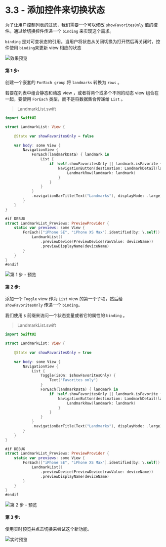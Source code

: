 # 3.3 - 添加控件来切换状态

为了让用户控制列表的过滤，我们需要一个可以修改 `showFavoritesOnly` 值的控件。通过给切换控件传递一个 `binding` 来实现这个需求。

`binding` 是对可变状态的引用。当用户将状态从关闭切换为打开然后再关闭时，控件使用 `binding`来更新 view 相应的状态

![&#x6548;&#x679C;&#x9884;&#x89C8;](../../../.gitbook/assets/image%20%2837%29.png)

#### 第 1 步:

创建一个嵌套的 `ForEach group` 将 `landmarks` 转换为 `rows` 。

若要在列表中组合静态和动态 view ，或者将两个或多个不同的动态 view 组合在一起，要使用 `ForEach` 类型，而不是将数据集合传递给 `List` 。

> LandmarkList.swift

```swift
import SwiftUI

struct LandmarkList: View {
    
    @State var showFavoritesOnly = false
    
    var body: some View {
        NavigationView {
            ForEach(landmarkData) { landmark in
                List {
                    if !self.showFavoritesOnly || landmark.isFavorite {
                        NavigationButton(destination: LandmarkDetail(landmark: landmark)) {
                            LandmarkRow(landmark: landmark)
                        }
                    }
                }
            }
            .navigationBarTitle(Text("Landmarks"), displayMode: .large)
        }
    }
}

#if DEBUG
struct LandmarkList_Previews: PreviewProvider {
    static var previews: some View {
        ForEach(["iPhone SE", "iPhone XS Max"].identified(by: \.self)) { deviceName in
            LandmarkList()
                .previewDevice(PreviewDevice(rawValue: deviceName))
                .previewDisplayName(deviceName)
        }
    }
}
#endif
```

![&#x7B2C; 1 &#x6B65; - &#x9884;&#x89C8;](../../../.gitbook/assets/image%20%2825%29.png)

#### 第 2 步:

添加一个 `Toggle` view 作为 `List` view 的第一个子项，然后给 `showFavoritesOnly` 传递一个 `binding`。

我们使用 `$` 前缀来访问一个状态变量或者它的属性的 `binding` 。

> LandmarkList.swift

```swift
import SwiftUI

struct LandmarkList: View {
    
    @State var showFavoritesOnly = true
    
    var body: some View {
        NavigationView {
            List {
                Toggle(isOn: $showFavoritesOnly) {
                    Text("Favorites only")
                }
                ForEach(landmarkData) { landmark in
                    if !self.showFavoritesOnly || landmark.isFavorite {
                        NavigationButton(destination: LandmarkDetail(landmark: landmark)) {
                            LandmarkRow(landmark: landmark)
                        }
                    }
                }
            }
            .navigationBarTitle(Text("Landmarks"), displayMode: .large)
        }
    }
}

#if DEBUG
struct LandmarkList_Previews: PreviewProvider {
    static var previews: some View {
        ForEach(["iPhone SE", "iPhone XS Max"].identified(by: \.self)) { deviceName in
            LandmarkList()
                .previewDevice(PreviewDevice(rawValue: deviceName))
                .previewDisplayName(deviceName)
        }
    }
}
#endif
```

![&#x7B2C; 2 &#x6B65; - &#x9884;&#x89C8;](../../../.gitbook/assets/image%20%2831%29.png)

#### 第 3 步:

使用实时预览并点击切换来尝试这个新功能。

![&#x5B9E;&#x65F6;&#x9884;&#x89C8;](../../../.gitbook/assets/3.3.gif)



